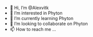 - 👋 Hi, I’m @Alexvitk
- 👀 I’m interested in Phyton
- 🌱 I’m currently learning Phyton
- 💞️ I’m looking to collaborate on Phyton
- 📫 How to reach me ...

<!---
Alexvitk/Alexvitk is a ✨ special ✨ repository because its `README.md` (this file) appears on your GitHub profile.
You can click the Preview link to take a look at your changes.
--->
